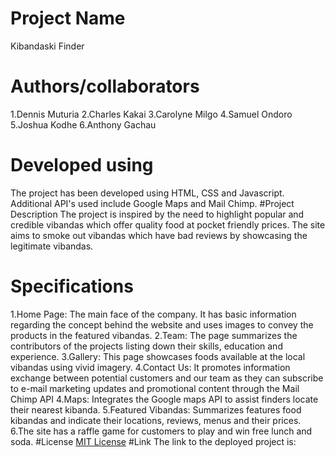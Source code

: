 # Project Name
Kibandaski Finder
# Authors/collaborators
1.Dennis Muturia
2.Charles Kakai
3.Carolyne Milgo
4.Samuel Ondoro
5.Joshua Kodhe
6.Anthony Gachau
# Developed using
The project has been developed using HTML, CSS and Javascript. Additional API's used include
Google Maps and Mail Chimp.
#Project Description
The project is inspired by the need to highlight popular and credible vibandas which offer quality food at pocket friendly prices. The site aims to smoke out vibandas which have bad reviews by showcasing the legitimate vibandas.
# Specifications
1.Home Page: The main face of the company. It has basic information regarding the concept behind the website and uses images to convey the products in the featured vibandas.
2.Team: The page summarizes the contributors of the projects listing down their skills, education and experience.
3.Gallery: This page showcases foods available at the local vibandas using vivid imagery.
4.Contact Us: It promotes information exchange between potential customers and our team as they can subscribe to e-mail marketing
updates and promotional content through the Mail Chimp API
4.Maps: Integrates the Google maps API to assist finders locate their nearest kibanda.
5.Featured Vibandas: Summarizes features food kibandas and indicate their locations, reviews, menus and their prices.
6.The site has a raffle game for customers to play and win free lunch and soda.
#License
[MIT License](license)
#Link
The link to the deployed project is:
